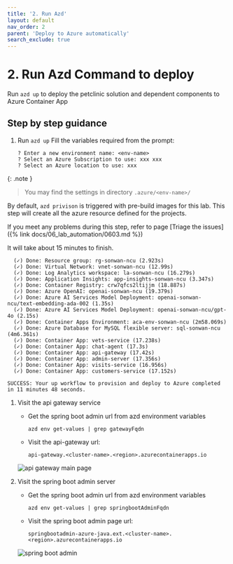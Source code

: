 ```yaml
---
title: '2. Run Azd'
layout: default
nav_order: 2
parent: 'Deploy to Azure automatically'
search_exclude: true
---
```


# 2. Run Azd Command to deploy

Run `azd up` to deploy the petclinic solution and dependent components to Azure Container App

## Step by step guidance

1. Run `azd up`
   Fill the variables required from the prompt:

   ```text
   ? Enter a new environment name: <env-name>
   ? Select an Azure Subscription to use: xxx xxx
   ? Select an Azure location to use: xxx
   ```

{: .note }
   > You may find the settings in directory `.azure/<env-name>/`

   By default, `azd privison` is triggered with pre-build images for this lab.
   This step will create all the azure resource defined for the projects.

   If you meet any problems during this step, refer to page [Triage the issues]({% link docs/06_lab_automation/0603.md %})

   It will take about 15 minutes to finish.

   ```text
     (✓) Done: Resource group: rg-sonwan-ncu (2.923s)
     (✓) Done: Virtual Network: vnet-sonwan-ncu (12.99s)
     (✓) Done: Log Analytics workspace: la-sonwan-ncu (16.279s)
     (✓) Done: Application Insights: app-insights-sonwan-ncu (3.347s)
     (✓) Done: Container Registry: crw7qfcs2ltijjm (18.887s)
     (✓) Done: Azure OpenAI: openai-sonwan-ncu (19.379s)
     (✓) Done: Azure AI Services Model Deployment: openai-sonwan-ncu/text-embedding-ada-002 (1.35s)
     (✓) Done: Azure AI Services Model Deployment: openai-sonwan-ncu/gpt-4o (2.15s)
     (✓) Done: Container Apps Environment: aca-env-sonwan-ncu (2m58.069s)
     (✓) Done: Azure Database for MySQL flexible server: sql-sonwan-ncu (4m6.361s)
     (✓) Done: Container App: vets-service (17.238s)
     (✓) Done: Container App: chat-agent (17.3s)
     (✓) Done: Container App: api-gateway (17.42s)
     (✓) Done: Container App: admin-server (17.356s)
     (✓) Done: Container App: visits-service (16.956s)
     (✓) Done: Container App: customers-service (17.152s)
   
   SUCCESS: Your up workflow to provision and deploy to Azure completed in 11 minutes 48 seconds.
   ```

1. Visit the api gateway service

   - Get the spring boot admin url from azd environment variables
 
      `azd env get-values | grep gatewayFqdn`
   
   - Visit the api-gateway url:

      `api-gateway.<cluster-name>.<region>.azurecontainerapps.io`

   ![api gateway main page](../../images/api-gateway-main.png)

1. Visit the spring boot admin server

   - Get the spring boot admin url from azd environment variables

      `azd env get-values | grep springbootAdminFqdn`

   - Visit the spring boot admin page url:

      `springbootadmin-azure-java.ext.<cluster-name>.<region>.azurecontainerapps.io`

   ![spring boot admin](../../images/spring-boot-admin.png)
